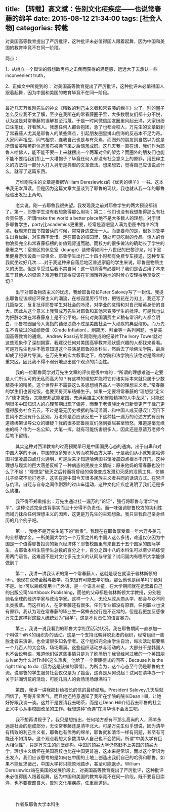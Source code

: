 title: 【转载】高文斌：告别文化疟疾症——也说常春藤的绵羊
date: 2015-08-12 21:34:00
tags: [社会人物]
categories: 转载
---

对美国高等教育提出了严厉批评，这种批评未必值得国人跟着起舞，因为中国和美国的教育毕竟不在同一阶段。

<!-- more -->

两点：

1、从树立一个舆论的假想敌再将之击倒而获得的满足感，远远大于去承认一些inconvenient truth，

2、正如文中所提到的： 对美国高等教育提出了严厉批评，这种批评未必值得国人跟着起舞，因为中国和美国的教育毕竟不在同一阶段。

---

最近几天万维刚先生的神文《精致的利己主义者和常春藤的绵羊》火了。别的圈子怎么反应我不太了解，至少在我所在的常春藤圈子里，大多数朋友们都十分不悦，认为这是对常春藤的误解甚至污蔑。于是一时间微信朋友圈里风起云涌，大家纷纷口诛笔伐，好看煞人。我想任何人都会抱团，急了也都会咬人，万先生的文章戳到了常春藤人尤其是耶鲁人的某些痛点，引起朋友圈里排山倒海的反击本不足为奇。大家同声相应，同气相求，连我自己也是与有荣焉，而圈外的朋友则自然以为这是所谓留美精英群体遮羞布被撕下来之后恼羞成怒。这几天我一直在想，我们作为耶鲁人哈佛人，能不能不要一上来就摆出一个两军对垒的架势？而圈外的朋友们也能不能不要给我们扣上一大堆帽子？毕竟任何人都没有社会意义上的原罪，用民粹主义的方法将一部分人打入另册是典型的文革做法。想来想去，觉得自己应该说点什么，就写了这篇东西。

　　 万维刚先生的文章是根据William Deresiewicz的《优秀的绵羊》一书。这本书我无幸拜读。但是因为这篇文章大量谈到了耶鲁的现状，我也就从我一年的耶鲁经验出发扯上两句。

　　 老实说，刚一去耶鲁我很失望。我发现我之前对耶鲁学生的两大预设都错了。第一，耶鲁学生没有我想象得那么用功；第二；他们也没有我想象得那么有社会责任感，所谓make the world a better place绝不是大多数人的理想。对于很多耶鲁学生，party比academics更重要，经常是酒吧里人满为患图书馆冷冷清清。我周末在图书馆苦读的时候，常常身边空无一人。而更要命的是，很多耶鲁学生出身优越，对东西不爱惜。走在耶鲁的校园里，随处可见吃剩的食品。惊人的食物浪费完全和常春藤标榜的价值观背道而驰。而校方的很多做法的确助长了学生的豪奢之气：宿舍区的休息室（lounge）装修得如同十八世纪的巴黎沙龙，地下室里健身游乐设备一应俱全，耶鲁学生出行二十四小时都有免费专车接送，这种专车我就坐过好几次......对于我这种来自落后地区普通家庭的学生来说，耶鲁是物质主义的天堂。但是享受过后我不禁自问：这一切真得有必要吗？我们是否占用了本来属于其他人的资源？难道我们真得应该在非洲饿殍遍地的时候心安理得地享受这一切？

　　 出于对耶鲁物质主义的忧虑，我给耶鲁校长Peter Salovey写了一封信。我提出耶鲁应该顺应环保主义的潮流，在校园里厉行节约，把钱花在刀刃上。我还写了几篇杂文，反复批评耶鲁学生对社会的冷漠，对学业的怠惰和对自己精英身份的自大。因此从这个意义上我赞成万先生对耶鲁和其他常春藤学生的批评。可是我也认为把脏水泼在常春藤身上是不公平的。任何对美国消费主义稍有常识的人都会明白，耶鲁校园里令人发指的铺张浪费不过是美国社会一大顽疾的典型缩影。而万先生不肯放过的成绩贬值（Grade Inflation）、刷简历、拜金等一系列问题，也是美国高等教育的通病。 Andrew Rossi去年刚刚完成的纪录片The Ivory Tower就对这些现象作了深刻揭露，我建议任何对美国高等教育现状感兴趣的人都找来看看。可是万先生也许不愿意知道这个导演是耶鲁的本科生，然后去了哈佛法学院，最后却成了纪录片导演。在万先生的宏大叙事之下，商学院和法学院应该绝对是绵羊的重灾区，因此我不得不弱弱地点出这个观点的片面性。

　　 我的一位耶鲁同学对万先生文章的评价是很中肯的：“所谓的理想难道一定要是人们所认可的无私而高大的？有这样的理想并能将它付诸实际本来就只属于少数精英中的精英。这个世界并不需要这么多思想境界高人一等的理想主义者。”常春藤的学生们也要吃饭，也要买房买车结婚生子。如果一定要将常春藤的“理想型”定义为“德才兼备，文能安邦武能定国，充满英雄主义和冒险精神的人中龙凤”，只能说明很多中国知识人的心理预期出现了偏差，而至于老贵族比今日新贵更严于律己更懂得服务社会云云，不过是毫无历史根据的陈词滥调，和中国人成天感叹江河日下世风不古没有什么区别。万老师是否应该反思一下这种挂一漏万的论述方式有没有道德绑架误导公众的嫌疑？我的很多耶鲁朋友们感到委屈甚至愤怒，难道是毫无缘由的吗？作为一名公知，大笔一挥，就有可能伤害很多人，因此还是恳请万老师今后笔下留情。

　　 其实这种对西洋教育的过高预期早已是中国国民心态的通病。出于自卑和对中国大学的不满，中国的很多知识人转而吹捧西方大学。于是我们从小就知道哈佛图书馆凌晨四点灯火通明，可是后来才知道哈佛图书馆凌晨四点根本不开门。这种理想与现实的巨大落差反哺了一种病态的民族主义情结：原来他妈的常春藤也没什么了不起！“理想型”破灭之后转而将曾经的偶像变成发泄幻灭感的泄愤工具，仿佛儿子终究不能打老子，这实在是中国今天很多民族主义者共同的话语方式。在崇洋与仇洋，自贬与自夸之间作剧烈的过山车运动，这种文化疟疾症说明了我们还是多么幼稚。

　　 我不得不郑重指出：万先生通过挂一漏万的“论证”，强行将耶鲁与清华“拉平”，这种论述完全违背事实而且十分得不负责任。而一味强调耶鲁校方的功利性而竭力抹杀任何理想主义的因素，这更是万先生的主观想象。我只举我自己亲身经历的几个例子吧。

　　 第一，我绝不是万先生笔下的“新贵”。我现在在耶鲁享受着一年六万多美元的全额助学金。一所美国大学给一个万里之外的中国人这么多钱，难道仅仅因为中国是一个值得耶鲁投资的新兴经济体？耶鲁校园里有来自五十五个国家的国际学生，占耶鲁本科生院学生总数的百分之十，百分之四十八的本科生可以至少熟练使用两门语言。这难道不是对文化多元主义的认同与守望？试问国内有哪所大学能够做到？

　　 第二，我讲一讲我认识的第一个常春藤人，这就是现在就读于普林斯顿的Idir。他现在双修金融与数学，将来很有可能去华尔街。那么他也是绵羊吗？绝对不是。Idir可以熟练使用十门外语，是一个语言神童，在大学期间就在运营着自己的出版公司Northbook Publishing，而他的父母都是普林斯顿大学教授，分别是驰名全球的经济学家与政治学家。这样一个人，无论从政从商从学，都会与众不同出类拔萃。而这样的人，在常春藤还有很多。任何专业都没有原罪，任何职业也没有原罪。我认为现在常春藤的毕业生一窝蜂去投行是不正常的，但是我更加反感像万先生这样将这些人统统划为“绵羊”，这是不负责任的语言暴力。

　　 第三，我说一说我看到的耶鲁大学社团活动状况。我在耶鲁期间一直参加一个叫做ThiNK的组织办的活动。这是一个支持北朝鲜脱北者的组织，经常组织一些脱北者来演讲，也会请很多知名学者。这个组织完全由学生自治，每次活动都要租一个几百人的大会场，场场爆满。这些组织活动参与活动的人，大部分不是韩国人也不会说韩语，难道他们做这些事情只是为了刷简历？我曾经问过我的一个英国朋友Ivan为什么对ThiNK这么热衷，他给了一个很康德式的回答：Because it is the right thing to do（因为这是该做的事情）。为所当为，这个心态至今仍是耶鲁的主流。说耶鲁的学生服务社会仅仅是为了镀金，这真是从何说起！试问在清华办一个关于非洲饥荒的活动，可能几百人的会场场场爆满吗？

　　 第四，我讲一讲我那封给校长的信的最终结局。President Salovey几天后就回信了，写得非常客气。而且他还特意通知了我所在学院的院长Dean Hill，让她好好跟我谈一谈。这并不是要请我去喝茶，而是让Dean Hill介绍我去耶鲁的社会正义中心从事校园改革的工作。我想这种“奇遇”在清华也不会发生吧。

　　 我不想再讲段子了。我只是想指出，任何地方都有不那么高尚的人，绵羊永远是社会的组成部分，无论常春藤还是清华北大。可是万先生似乎想说，因为清华有精致的利己主义者，耶鲁也有优秀的绵羊，耶鲁就和清华一样有问题，甚至有可能还不如清华。这个观点我想大多数清华人自己也不会赞同。所谓“中美大学有巨大相似性“，只是万先生的向壁虚构。中国的顶尖大学仍然赶不上美国的顶尖大学，理想主义情怀在美国高校也比在中国更普遍，这本来是常识，而以这个常识为出发点，我们应该思考的是如何在中国的土地上创造出我们自己的哈佛和耶鲁。如果不能反求诸己，中国大学将只能原地踏步，甚至可能退步。William Deresiewicz站在美国的发展阶段上，对美国高等教育提出了严厉批评，这种批评未必值得国人跟着起舞，因为中国和美国的教育毕竟不在同一阶段。既不要盲目崇洋，也不要夜郎自大，告别文化疟疾症，任重而道远。

　　

　　 作者系耶鲁大学本科生

